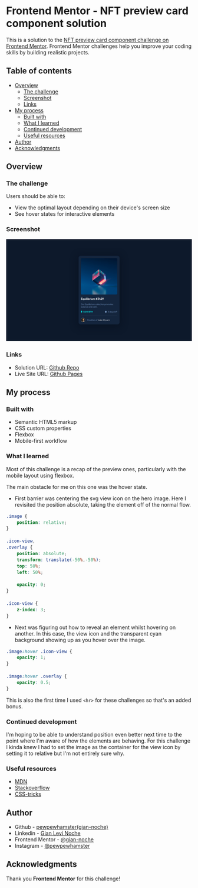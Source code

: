 # Frontend Mentor - NFT preview card component solution

This is a solution to the [NFT preview card component challenge on Frontend Mentor](https://www.frontendmentor.io/challenges/nft-preview-card-component-SbdUL_w0U). Frontend Mentor challenges help you improve your coding skills by building realistic projects. 

## Table of contents

- [Overview](#overview)
  - [The challenge](#the-challenge)
  - [Screenshot](#screenshot)
  - [Links](#links)
- [My process](#my-process)
  - [Built with](#built-with)
  - [What I learned](#what-i-learned)
  - [Continued development](#continued-development)
  - [Useful resources](#useful-resources)
- [Author](#author)
- [Acknowledgments](#acknowledgments)

## Overview

### The challenge

Users should be able to:

- View the optimal layout depending on their device's screen size
- See hover states for interactive elements

### Screenshot

![](./solution/nft-preview-card-solution-desktop.png)

### Links

- Solution URL: [Github Repo](https://github.com/gian-noche/frontend-mentor-nft-preview-card)
- Live Site URL: [Github Pages](https://gian-noche.github.io/frontend-mentor-nft-preview-card/)

## My process

### Built with

- Semantic HTML5 markup
- CSS custom properties
- Flexbox
- Mobile-first workflow

### What I learned

Most of this challenge is a recap of the preview ones, particularly with the mobile layout using flexbox.

The main obstacle for me on this one was the hover state.

- First barrier was centering the svg view icon on the hero image. Here I revisited the position absolute, taking the element off of the normal flow.

```css
.image {
    position: relative;
}

.icon-view,
.overlay {
    position: absolute;
    transform: translate(-50%,-50%);
    top: 50%;
    left: 50%;

    opacity: 0;
}

.icon-view {
    z-index: 3;
}
```
- Next was figuring out how to reveal an element whilst hovering on another. In this case, the view icon and the transparent cyan background showing up as you hover over the image.

```css
.image:hover .icon-view {
    opacity: 1;
}

.image:hover .overlay {
    opacity: 0.5;
}
```

This is also the first time I used ```<hr>``` for these challenges so that's an added bonus.

### Continued development

I'm hoping to be able to understand position even better next time to the point where I'm aware of how the elements are behaving. For this challenge I kinda knew I had to set the image as the container for the view icon by setting it to relative but I'm not entirely sure why.

### Useful resources

- [MDN](https://developer.mozilla.org/)
- [Stackoverflow](https://stackoverflow.com/)
- [CSS-tricks](https://css-tricks.com/)

## Author

- Github - [pewpewhamster(gian-noche)](https://github.com/gian-noche)
- Linkedin - [Gian Levi Noche](https://www.linkedin.com/in/giannoche/)
- Frontend Mentor - [@gian-noche](https://www.frontendmentor.io/profile/gian-noche)
- Instagram - [@pewpewhamster](https://www.instagram.com/pewpewhamster/)

## Acknowledgments

Thank you **Frontend Mentor** for this challenge!